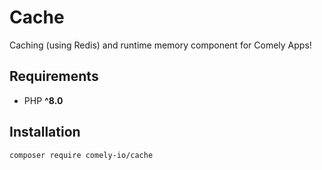 # Cache

Caching (using Redis) and runtime memory component for Comely Apps!

## Requirements

* PHP **^8.0**

## Installation

`composer require comely-io/cache`
